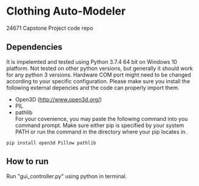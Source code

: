 # Clothing Auto-Modeler
24671 Capstone Project code repo

## Dependencies
It is impelemted and tested using Python 3.7.4 64 bit on Windows 10 platform. Not tested on other python versions, but generally it should work for any python 3 versions. Hardware COM port might need to be changed according to your specific configuration. Please make sure you install the following external depencies and the code can properly import them.  
- Open3D (http://www.open3d.org/)
- PIL
- pathlib  
For your covenience, you may paste the following command into you command prompt. Make sure either pip is specified by your system PATH or run the command in the directory where your pip locates in.
```
pip install open3d Pillow pathlib
```


## How to run  
Run "gui_controller.py" using python in terminal.
